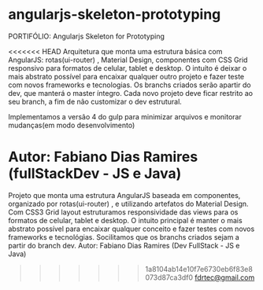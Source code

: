 # angularjs-skeleton-prototyping
PORTIFÓLIO: Angularjs Skeleton for Prototyping

<<<<<<< HEAD
Arquitetura que monta uma estrutura básica com AngularJS: rotas(ui-router) , Material Design, componentes com CSS Grid responsivo para formatos de celular, tablet e desktop. O intuíto é deixar o mais abstrato possível para encaixar qualquer outro projeto e fazer teste com novos frameworks e tecnologias. Os branchs criados serão apartir do dev, que manterá o master íntegro. Cada novo projeto deve ficar restrito ao seu branch, a fim de não customizar o dev estrutural.

Implementamos a versão 4 do gulp para minimizar arquivos e monitorar mudanças(em modo desenvolvimento)

Autor: Fabiano Dias Ramires (fullStackDev - JS e Java)
=======
Projeto que monta uma estrutura AngularJS baseada em componentes, organizado por rotas(ui-router) , e utilizando artefatos do Material Design.  Com CSS3 Grid layout estruturamos  responsividade das views para os formatos de celular, tablet e desktop. O intuito principal é manter o mais abstrato possível para encaixar qualquer conceito e fazer testes com novos frameworks e tecnológias. Socilitamos que os branchs criados sejam a partir do branch dev. Autor: Fabiano Dias Ramires (Dev FullStack - JS e Java)
>>>>>>> 1a8104ab14e10f7e6730eb6f83e8073d87ca3df0
fdrtec@gmail.com
